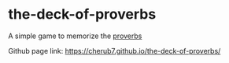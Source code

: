 # the-deck-of-proverbs
 
A simple game to memorize the [proverbs](https://en.wikipedia.org/wiki/Book_of_Proverbs)

Github page link: https://cherub7.github.io/the-deck-of-proverbs/
